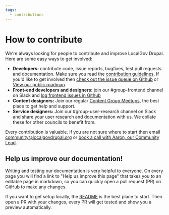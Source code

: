 ```yaml
---
tags:
  - contributions
---
```


# How to contribute

We're always looking for people to contribute and improve LocalGov Drupal. Here are some easy ways to get involved:

- **Developers:** contribute code, issue reports, bugfixes, test pull requests and documentation. Make sure you read the [contribution guidelines](https://github.com/localgovdrupal/localgov/blob/2.x/CONTRIBUTING.md). If you'd like to get involved then [check out the issue queue on Github](https://github.com/localgovdrupal/localgov/issues) or [View our public roadmap](https://github.com/orgs/localgovdrupal/projects/31).  
- **Front-end developers and designers:** join our #group-frontend channel on Slack and [log frontend issues in Github](https://github.com/localgovdrupal/localgov/issues/new) 
- **Content designers:** Join our regular [Content Group Meetups](https://lu.ma/session-5beph1ql8l2jytwhmzix), the best place to get help and support.
- **Service designers:** Join our #group-user-research channel on Slack and share your user research and documentation with us. We collate these for other councils to benefit from.

Every contribution is valuable. If you are not sure where to start then email community@localgovdrupal.org or [book a call with Aaron, our Community Lead](https://cal.com/localgovdrupal-community/aaron-45mins).

## Help us improve our documentation!

Writing and testing our documentation is very helpful to everyone. On every page you will find a link to "Help us improve this page" that takes you to an editable page in markdown, so you can quickly open a pull request (PR) on GitHub to make any changes.

If you want to get setup locally, the [README](https://github.com/localgovdrupal/docs/blob/master/README.md) is the best place to start. Then open a PR with your changes, every PR will get tested and show you a preview automatically.

